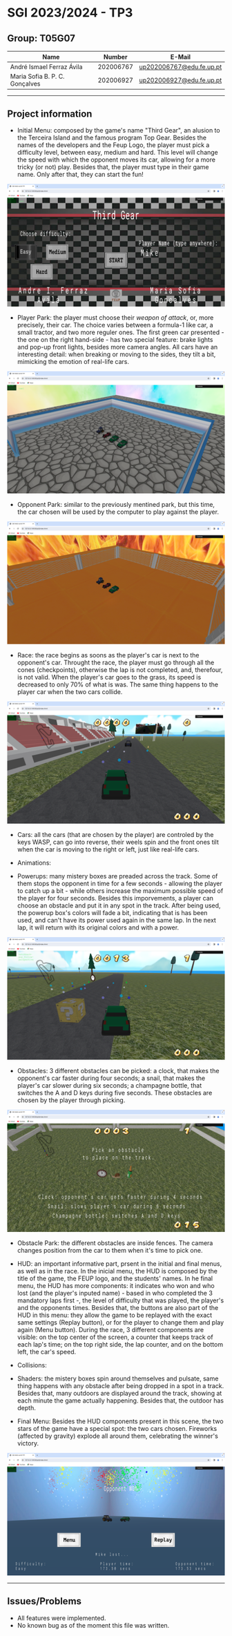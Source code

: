 # SGI 2023/2024 - TP3

## Group: T05G07

| Name                           | Number    | E-Mail                   |
| ------------------------------ | --------- | ------------------------ |
| André Ismael Ferraz Ávila      | 202006767 | up202006767@edu.fe.up.pt |
| Maria Sofia B. P. C. Gonçalves | 202006927 | up202006927@edu.fe.up.pt |

----
## Project information

- Initial Menu: composed by the game's name "Third Gear", an alusion to the Terceira Island and the famous program Top Gear. Besides the names of the developers and the Feup Logo, the player must pick a difficulty level, between easy, medium and hard. This level will change the speed with which the opponent moves its car, allowing for a more tricky (or not) play. Besides that, the player must type in their game name. Only after that, they can start the fun!

![Screenshot](/tp3/screenshots/initialMenu.png)

- Player Park: the player must choose their *weapon of attack*, or, more precisely, their car. The choice varies between a formula-1 like car, a small tractor, and two more reguler ones. The first green car presented - the one on the right hand-side - has two special feature: brake lights and pop-up front lights, besides more camera angles. All cars have an interesting detail: when breaking or moving to the sides, they tilt a bit, mimicking the emotion of real-life cars.

![Screenshot](/tp3/screenshots/playerPark.png)

- Opponent Park: similar to the previously mentined park, but this time, the car chosen will be used by the computer to play against the player.

![Screenshot](/tp3/screenshots/opponentPark.png)

- Race: the race begins as soons as the player's car is next to the opponent's car. Throught the race, the player must go through all the cones (checkpoints), otherwise the lap is not completed, and, therefour, is not valid. When the player's car goes to the grass, its speed is decreased to only 70% of what is was. The same thing happens to the player car when the two cars collide.

![Screenshot](/tp3/screenshots/race.png)

- Cars: all the cars (that are chosen by the player) are controled by the keys WASP, can go into reverse, their weels spin and the front ones tilt when the car is moving to the right or left, just like real-life cars.

- Animations: 

- Powerups: many mistery boxes are preaded across the track. Some of them stops the opponent in time for a few seconds - allowing the player to catch up a bit - while others increase the maximum possible speed of the player for four seconds. Besides this imporvements, a player can choose an obstacle and put it in any spot in the track. After being used, the powerup box's colors will fade a bit, indicating that is has been used, and can't have its power used again in the same lap. In the next lap, it will return with its original colors and with a power. 

![Screenshot](/tp3/screenshots/powerupAfter.png)

- Obstacles: 3 different obstacles can be picked: a clock, that makes the opponent's car faster during four seconds; a snail, that makes the player's car slower during six seconds; a champagne bottle, that switches the A and D keys during five seconds. These obstacles are chosen by the player through picking.

![Screenshot](/tp3/screenshots/obstacles.png)

- Obstacle Park: the different obstacles are inside fences. The camera changes position from the car to them when it's time to pick one.

- HUD: an important informative part, prsent in the initial and final menus, as well as in the race. In the inicial menu, the HUD is composed by the title of the game, the FEUP logo, and the students' names. In he final menu, the HUD has more components: it indicates who won and who lost (and the player's inputed name) - based in who completed the 3 mandatory laps first -, the level of difficulty that was played, the player's and the opponents times. Besides that, the buttons are also part of the HUD in this menu: they allow the game to be replayed with the exact same settings (Replay button), or for the player to change them and play again (Menu button). During the race, 3 different components are visible: on the top center of the screen, a counter that keeps track of each lap's time; on the top right side, the lap counter, and on the bottom left, the car's speed.

- Collisions:

- Shaders: the mistery boxes spin around themselves and pulsate, same thing happens with any obstacle after being dropped in a spot in a track. Besides that, many outdoors are displayed around the track, showing at each minute the game actually happening. Besides that, the outdoor has depth.

- Final Menu: Besides the HUD components present in this scene, the two stars of the game have a special spot: the two cars chosen. Fireworks (affected by gravity) explode all around them, celebrating the winner's victory.

![Screenshot](/tp3/screenshots/finalMenu.png)

----
## Issues/Problems

- All features were implemented.
- No known bug as of the moment this file was written.
